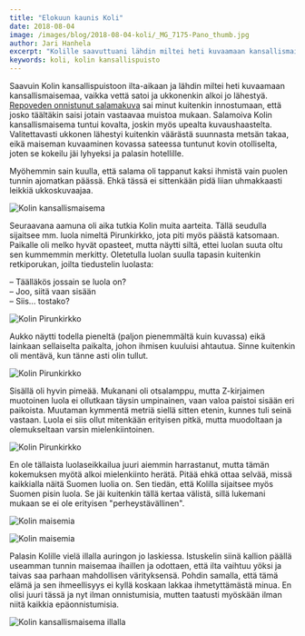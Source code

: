 ```yaml
---
title: "Elokuun kaunis Koli"
date: 2018-08-04
image: /images/blog/2018-08-04-koli/_MG_7175-Pano_thumb.jpg
author: Jari Hanhela
excerpt: "Kolille saavuttuani lähdin miltei heti kuvaamaan kansallismaisemaa, vaikka vettä satoi ja ukkonenkin alkoi jo lähestyä."
keywords: koli, kolin kansallispuisto
---
```


Saavuin Kolin kansallispuistoon ilta-aikaan ja lähdin miltei heti kuvaamaan kansallismaisemaa, vaikka vettä satoi ja ukkonenkin alkoi jo lähestyä. [Repoveden onnistunut salamakuva](/blog/2018-08-02-repovesi) sai minut kuitenkin innostumaan, että josko täältäkin saisi jotain vastaavaa muistoa mukaan. Salamoiva Kolin kansallismaisema tuntui kovalta, joskin myös upealta kuvaushaastelta. Valitettavasti ukkonen lähestyi kuitenkin väärästä suunnasta metsän takaa, eikä maiseman kuvaaminen kovassa sateessa tuntunut kovin otolliselta, joten se kokeilu jäi lyhyeksi ja palasin hotellille.

Myöhemmin sain kuulla, että salama oli tappanut kaksi ihmistä vain puolen tunnin ajomatkan päässä. Ehkä tässä ei sittenkään pidä liian uhmakkaasti leikkiä ukkoskuvaajaa.

![Kolin kansallismaisema](/images/blog/2018-08-04-koli/_MG_6881_thumb.jpg)

Seuraavana aamuna oli aika tutkia Kolin muita aarteita. Tällä seudulla sijaitsee mm. luola nimeltä Pirunkirkko, jota piti myös päästä katsomaan. Paikalle oli melko hyvät opasteet, mutta näytti siltä, ettei luolan suuta oltu sen kummemmin merkitty. Oletetulla luolan suulla tapasin kuitenkin retkiporukan, joilta tiedustelin luolasta:

– Täälläkös jossain se luola on?<br />
– Joo, siitä vaan sisään<br />
– Siis... tostako?

![Kolin Pirunkirkko](/images/blog/2018-08-04-koli/_MG_6935_thumb.jpg)

Aukko näytti todella pieneltä (paljon pienemmältä kuin kuvassa) eikä lainkaan sellaiselta paikalta, johon ihmisen kuuluisi ahtautua. Sinne kuitenkin oli mentävä, kun tänne asti olin tullut.

![Kolin Pirunkirkko](/images/blog/2018-08-04-koli/_MG_6977.jpg)

Sisällä oli hyvin pimeää. Mukanani oli otsalamppu, mutta Z-kirjaimen muotoinen luola ei ollutkaan täysin umpinainen, vaan valoa paistoi sisään eri paikoista. Muutaman kymmentä metriä siellä sitten etenin, kunnes tuli seinä vastaan. Luola ei siis ollut mitenkään erityisen pitkä, mutta muodoltaan ja olemukseltaan varsin mielenkiintoinen.

![Kolin Pirunkirkko](/images/blog/2018-08-04-koli/_MG_6949_thumb.jpg)

En ole tällaista luolaseikkailua juuri aiemmin harrastanut, mutta tämän kokemuksen myötä alkoi mielenkiinto herätä. Pitää ehkä ottaa selvää, missä kaikkialla näitä Suomen luolia on. Sen tiedän, että Kolilla sijaitsee myös Suomen pisin luola. Se jäi kuitenkin tällä kertaa välistä, sillä lukemani mukaan se ei ole erityisen "perheystävällinen".

![Kolin maisemia](/images/blog/2018-08-04-koli/_MG_7009-Pano_thumb.jpg)

![Kolin maisemia](/images/blog/2018-08-04-koli/_MG_7042_thumb.jpg)

Palasin Kolille vielä illalla auringon jo laskiessa. Istuskelin siinä kallion päällä useamman tunnin maisemaa ihaillen ja odottaen, että ilta vaihtuu yöksi ja taivas saa parhaan mahdollisen värityksensä. Pohdin samalla, että tämä elämä ja sen ihmeellisyys ei kyllä koskaan lakkaa ihmetyttämästä minua. En olisi juuri tässä ja nyt ilman onnistumisia, mutten taatusti myöskään ilman niitä kaikkia epäonnistumisia.

![Kolin kansallismaisema illalla](/images/blog/2018-08-04-koli/_MG_7175-Pano_thumb.jpg)
